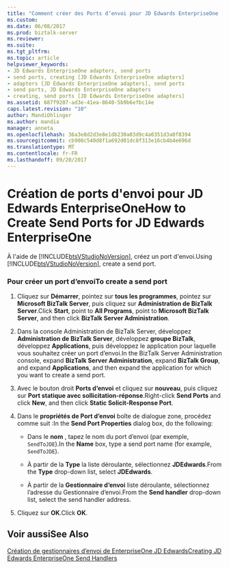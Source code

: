 ```yaml
---
title: "Comment créer des Ports d’envoi pour JD Edwards EnterpriseOne | Documents Microsoft"
ms.custom: 
ms.date: 06/08/2017
ms.prod: biztalk-server
ms.reviewer: 
ms.suite: 
ms.tgt_pltfrm: 
ms.topic: article
helpviewer_keywords:
- JD Edwards EnterpriseOne adapters, send ports
- send ports, creating [JD Edwards EnterpriseOne adapters]
- adapters [JD Edwards EnterpriseOne adapters], send ports
- send ports, JD Edwards EnterpriseOne adapters
- creating, send ports [JD Edwards EnterpriseOne adapters]
ms.assetid: 687f9207-ad3e-41ea-8640-5b9b6efbc14e
caps.latest.revision: "10"
author: MandiOhlinger
ms.author: mandia
manager: anneta
ms.openlocfilehash: 36a3e8d2d3e8e1db230a03d9c4a0351d3a0f8394
ms.sourcegitcommit: cb908c540d8f1a692d01dc8f313e16cb4b4e696d
ms.translationtype: MT
ms.contentlocale: fr-FR
ms.lasthandoff: 09/20/2017
---
```

# <a name="how-to-create-send-ports-for-jd-edwards-enterpriseone"></a><span data-ttu-id="a7032-102">Création de ports d'envoi pour JD Edwards EnterpriseOne</span><span class="sxs-lookup"><span data-stu-id="a7032-102">How to Create Send Ports for JD Edwards EnterpriseOne</span></span>
<span data-ttu-id="a7032-103">À l'aide de [!INCLUDE[btsVStudioNoVersion](../includes/btsvstudionoversion-md.md)], créez un port d'envoi.</span><span class="sxs-lookup"><span data-stu-id="a7032-103">Using [!INCLUDE[btsVStudioNoVersion](../includes/btsvstudionoversion-md.md)], create a send port.</span></span>  
  
### <a name="to-create-a-send-port"></a><span data-ttu-id="a7032-104">Pour créer un port d’envoi</span><span class="sxs-lookup"><span data-stu-id="a7032-104">To create a send port</span></span>  
  
1.  <span data-ttu-id="a7032-105">Cliquez sur **Démarrer**, pointez sur **tous les programmes**, pointez sur **Microsoft BizTalk Server**, puis cliquez sur **Administration de BizTalk Server**.</span><span class="sxs-lookup"><span data-stu-id="a7032-105">Click **Start**, point to **All Programs**, point to **Microsoft BizTalk Server**, and then click **BizTalk Server Administration**.</span></span>  
  
2.  <span data-ttu-id="a7032-106">Dans la console Administration de BizTalk Server, développez **Administration de BizTalk Server**, développez **groupe BizTalk**, développez **Applications**, puis développez le application pour laquelle vous souhaitez créer un port d’envoi.</span><span class="sxs-lookup"><span data-stu-id="a7032-106">In the BizTalk Server Administration console, expand **BizTalk Server Administration**, expand **BizTalk Group**, and expand **Applications**, and then expand the application for which you want to create a send port.</span></span>  
  
3.  <span data-ttu-id="a7032-107">Avec le bouton droit **Ports d’envoi** et cliquez sur **nouveau**, puis cliquez sur **Port statique avec sollicitation-réponse**.</span><span class="sxs-lookup"><span data-stu-id="a7032-107">Right-click **Send Ports** and click **New**, and then click **Static Solicit-Response Port**.</span></span>  
  
4.  <span data-ttu-id="a7032-108">Dans le **propriétés de Port d’envoi** boîte de dialogue zone, procédez comme suit :</span><span class="sxs-lookup"><span data-stu-id="a7032-108">In the **Send Port Properties** dialog box, do the following:</span></span>  
  
    -   <span data-ttu-id="a7032-109">Dans le **nom** , tapez le nom du port d’envoi (par exemple, `SendToJDE`).</span><span class="sxs-lookup"><span data-stu-id="a7032-109">In the **Name** box, type a send port name (for example, `SendToJDE`).</span></span>  
  
    -   <span data-ttu-id="a7032-110">À partir de la **Type** la liste déroulante, sélectionnez **JDEdwards**.</span><span class="sxs-lookup"><span data-stu-id="a7032-110">From the **Type** drop-down list, select **JDEdwards**.</span></span>  
  
    -   <span data-ttu-id="a7032-111">À partir de la **Gestionnaire d’envoi** liste déroulante, sélectionnez l’adresse du Gestionnaire d’envoi.</span><span class="sxs-lookup"><span data-stu-id="a7032-111">From the **Send handler** drop-down list, select the send handler address.</span></span>  
  
5.  <span data-ttu-id="a7032-112">Cliquez sur **OK**.</span><span class="sxs-lookup"><span data-stu-id="a7032-112">Click **OK**.</span></span>  
  
## <a name="see-also"></a><span data-ttu-id="a7032-113">Voir aussi</span><span class="sxs-lookup"><span data-stu-id="a7032-113">See Also</span></span>  
 [<span data-ttu-id="a7032-114">Création de gestionnaires d’envoi de EnterpriseOne JD Edwards</span><span class="sxs-lookup"><span data-stu-id="a7032-114">Creating JD Edwards EnterpriseOne Send Handlers</span></span>](../core/creating-jd-edwards-enterpriseone-send-handlers.md)